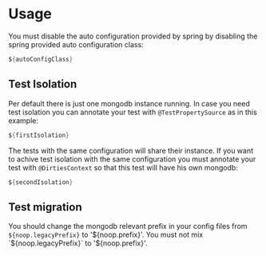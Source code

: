 # Usage

You must disable the auto configuration provided by spring by disabling the spring provided
auto configuration class:

```java
${autoConfigClass}
```

## Test Isolation

Per default there is just one mongodb instance running. In case you need test isolation you can annotate your test
with `@TestPropertySource` as in this example:

```java
${firstIsolation}
```

The tests with the same configuration will share their instance. If you want to achive test isolation with the same
configuration you must annotate your test with `@DirtiesContext` so that this test will have his own mongodb:

```java
${secondIsolation}
```

## Test migration

You should change the mongodb relevant prefix in your config files from `${noop.legacyPrefix}` to '${noop.prefix}'.
You must not mix `${noop.legacyPrefix}` to '${noop.prefix}'.